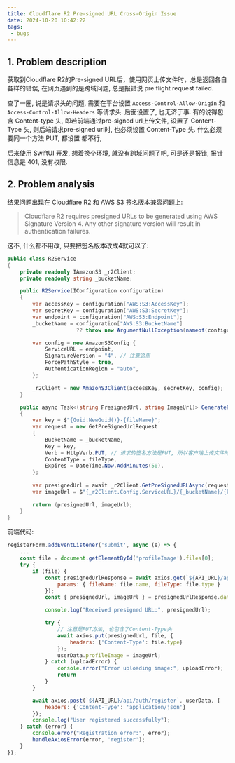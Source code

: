 ```yaml
---
title: Cloudflare R2 Pre-signed URL Cross-Origin Issue
date: 2024-10-20 10:42:22
tags:
 - bugs
---
```


## 1. Problem description

获取到Cloudflare R2的Pre-signed URL后，使用网页上传文件时，总是返回各自各样的错误, 在网页遇到的是跨域问题, 总是报错说 pre flight request failed. 

查了一圈, 说是请求头的问题, 需要在平台设置 `Access-Control-Allow-Origin` 和 `Access-Control-Allow-Headers` 等请求头. 后面设置了, 也无济于事. 有的说得包含 Content-type 头, 即若前端通过pre-signed url上传文件, 设置了 Content-Type 头, 则后端请求pre-signed url时, 也必须设置 Content-Type 头. 什么必须要同一个方法 PUT, 都设置 都不行, 

后来使用 SwiftUI 开发, 想着换个环境, 就没有跨域问题了吧, 可是还是报错, 报错信息是 401, 没有权限. 

## 2. Problem analysis

结果问题出现在 Cloudflare R2 和 AWS S3 签名版本兼容问题上:

> Cloudflare R2 requires presigned URLs to be generated using AWS Signature Version 4. Any other signature version will result in authentication failures.

这不, 什么都不用改, 只要把签名版本改成4就可以了:

```csharp
public class R2Service
{
    private readonly IAmazonS3 _r2Client;
    private readonly string _bucketName;

    public R2Service(IConfiguration configuration)
    {
        var accessKey = configuration["AWS:S3:AccessKey"];
        var secretKey = configuration["AWS:S3:SecretKey"];
        var endpoint = configuration["AWS:S3:Endpoint"];
        _bucketName = configuration["AWS:S3:BucketName"] 
                      ?? throw new ArgumentNullException(nameof(configuration), "AWS:S3:BucketName is not configured");

        var config = new AmazonS3Config { 
            ServiceURL = endpoint,
            SignatureVersion = "4", // 注意这里
            ForcePathStyle = true,
            AuthenticationRegion = "auto",
        };

        _r2Client = new AmazonS3Client(accessKey, secretKey, config);
    }

    public async Task<(string PresignedUrl, string ImageUrl)> GeneratePresignedUrl(string fileName, string fileType)
    {
        var key = $"{Guid.NewGuid()}-{fileName}";
        var request = new GetPreSignedUrlRequest
        {
            BucketName = _bucketName,
            Key = key,
            Verb = HttpVerb.PUT, // 请求的签名方法是PUT, 所以客户端上传文件时, 也必须使用PUT方法
            ContentType = fileType,
            Expires = DateTime.Now.AddMinutes(50),
        };
        
        var presignedUrl = await _r2Client.GetPreSignedURLAsync(request);
        var imageUrl = $"{_r2Client.Config.ServiceURL}/{_bucketName}/{key}";

        return (presignedUrl, imageUrl);
    }
}
```

前端代码:

```js
registerForm.addEventListener('submit', async (e) => {
    ...
    const file = document.getElementById('profileImage').files[0];
    try {
        if (file) {
            const presignedUrlResponse = await axios.get(`${API_URL}/api/auth/presigned-url`, {
                params: { fileName: file.name, fileType: file.type }
            });
            const { presignedUrl, imageUrl } = presignedUrlResponse.data;

            console.log("Received presigned URL:", presignedUrl);

            try {
                // 注意是PUT方法, 也包含了Content-Type头
                await axios.put(presignedUrl, file, {
                    headers: {'Content-Type': file.type}
                });
                userData.profileImage = imageUrl;
            } catch (uploadError) {
                console.error("Error uploading image:", uploadError);
                return
            }
        }

        await axios.post(`${API_URL}/api/auth/register`, userData, {
            headers: {'Content-Type': 'application/json'}
        });
        console.log("User registered successfully");
    } catch (error) {
        console.error("Registration error:", error);
        handleAxiosError(error, 'register');
    }
});
```
